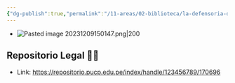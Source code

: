 ```yaml
---
{"dg-publish":true,"permalink":"/11-areas/02-biblioteca/la-defensoria-del-pueblo-en-el-peru-y-en-el-mundo/","noteIcon":""}
---
```


- ![Pasted image 20231209150147.png|200](/img/user/02%20Image/Pasted%20image%2020231209150147.png)
## Repositorio Legal 🤸‍♂️
- Link: https://repositorio.pucp.edu.pe/index/handle/123456789/170696
